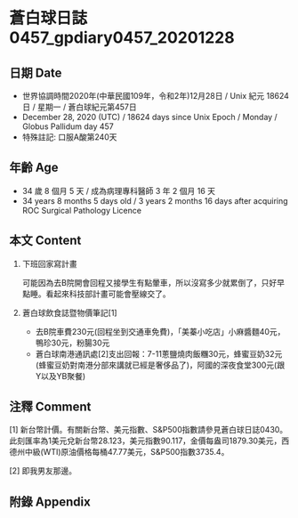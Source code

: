 [_metadata_:encoding]: - "utf-8"
[_metadata_:language]: - "zh-Hant-TW"
[_metadata_:fileformat]: - "markdown"
[_metadata_:MIME_type]: - "text/plain"
[_metadata_:markdown_version]: - "commonmark version 0.29"
[_metadata_:markdown_spec]: - "https://spec.commonmark.org/0.29/"

# 蒼白球日誌0457_gpdiary0457_20201228 #

## 日期 Date ##

* 世界協調時間2020年(中華民國109年，令和2年)12月28日 / Unix 紀元 18624 日 / 星期一 / 蒼白球紀元第457日
* December 28, 2020 (UTC) / 18624 days since Unix Epoch / Monday / Globus Pallidum day 457
* 特殊註記: 口服A酸第240天

## 年齡 Age ##

* 34 歲 8 個月 5 天 / 成為病理專科醫師 3 年 2 個月 16 天
* 34 years 8 months 5 days old / 3 years 2 months 16 days after acquiring ROC Surgical Pathology Licence

## 本文 Content ##

1. 下班回家寫計畫

    可能因為去B院開會回程又接學生有點暈車，所以沒寫多少就累倒了，只好早點睡。看起來科技部計畫可能會壓線交了。
    
2. 蒼白球飲食誌暨物價筆記[1]

    - 去B院車費230元(回程坐到交通車免費)，「美蓁小吃店」小麻醬麵40元，鴨珍30元，粉腸30元
    - 蒼白球南港通訊處[2]支出回報：7-11蔥鹽燒肉飯糰30元，蜂蜜豆奶32元(蜂蜜豆奶對南港分部來講就已經是奢侈品了)，阿國的深夜食堂300元(跟Y以及YB聚餐)

## 注釋 Comment ##

[1] 新台幣計價。有關新台幣、美元指數、S&P500指數請參見蒼白球日誌0430。此刻匯率為1美元兌新台幣28.123，美元指數90.117，金價每盎司1879.30美元，西德州中級(WTI)原油價格每桶47.77美元，S&P500指數3735.4。

[2] 即我男友那邊。


## 附錄 Appendix ##

